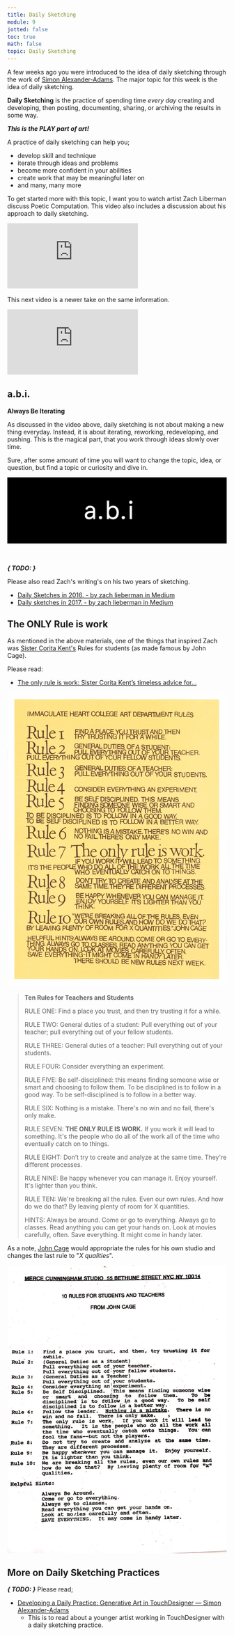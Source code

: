 ```yaml
---
title: Daily Sketching
module: 9
jotted: false
toc: true
math: false
topic: Daily Sketching
---
```


A few weeks ago you were introduced to the idea of daily sketching through the work of [Simon Alexander-Adams](https://www.simonaa.media). The major topic for this week is the idea of daily sketching.

**Daily Sketching** is the practice of spending time _every day_ creating and developing, then posting, documenting, sharing, or archiving the results in some way.

**_This is the PLAY part of art!_**

A practice of daily sketching can help you;

- develop skill and technique
- iterate through ideas and problems
- become more confident in your abilities
- create work that may be meaningful later on
- and many, many more

To get started more with this topic, I want you to watch artist Zach Liberman discuss Poetic Computation. This video also includes a discussion about his approach to daily sketching.

<div class="embed-responsive embed-responsive-16by9"><iframe class="embed-responsive-item" src="https://www.youtube.com/embed/bmztlO9_Wvo" frameborder="0" allow="accelerometer; autoplay; encrypted-media; gyroscope; picture-in-picture" allowfullscreen></iframe></div>

This next video is a newer take on the same information.

<div class="embed-responsive embed-responsive-16by9"><iframe class="embed-responsive-item" src="https://www.youtube.com/embed/mtWI6OFheVs" frameborder="0" allow="accelerometer; autoplay; encrypted-media; gyroscope; picture-in-picture" allowfullscreen></iframe></div>

## a.b.i.

**Always Be Iterating**

As discussed in the video above, daily sketching is not about making a new thing everyday. Instead, it is about iterating, reworking, redeveloping, and pushing. This is the magical part, that you work through ideas slowly over time.

Sure, after some amount of time you will want to change the topic, idea, or question, but find a topic or curiosity and dive in.

![a.b.i.](../imgs/abi.png "a.b.i.")

<br />


**_{ TODO: }_**

Please also read Zach's writing's on his two years of sketching.

- [Daily Sketches in 2016. - by zach lieberman in Medium](https://medium.com/@zachlieberman/daily-sketches-2016-28586d8f008e)
- [Daily sketches in 2017. - by zach lieberman in Medium](https://medium.com/@zachlieberman/daily-sketches-in-2017-1b4234b0615d)


## The ONLY Rule is work

As mentioned in the above materials, one of the things that inspired Zach was [Sister Corita Kent's](https://corita.org/about-corita) Rules for students (as made famous by John Cage).

Please read:

- [The only rule is work: Sister Corita Kent’s timeless advice for…](https://lectureinprogress.com/journal/corita-kent)

![Corita's rules for artists](../imgs/corita_rules_lectureinprogress.jpg "Corita's rules for artists")

> **Ten Rules for Teachers and Students**
>
> RULE ONE: Find a place you trust, and then try trusting it for a while.
>
> RULE TWO: General duties of a student: Pull everything out of your teacher; pull everything out of your fellow students.
>
> RULE THREE: General duties of a teacher: Pull everything out of your students.
>
> RULE FOUR: Consider everything an experiment.
>
> RULE FIVE: Be self-disciplined: this means finding someone wise or smart and choosing to follow them. To be disciplined is to follow in a good way. To be self-disciplined is to follow in a better way.
>
> RULE SIX: Nothing is a mistake. There's no win and no fail, there's only make.
>
> RULE SEVEN: **THE ONLY RULE IS WORK.** If you work it will lead to something. It's the people who do all of the work all of the time who eventually catch on to things.
>
> RULE EIGHT: Don’t try to create and analyze at the same time. They're different processes.
>
> RULE NINE: Be happy whenever you can manage it. Enjoy yourself. It's lighter than you think.
>
> RULE TEN: We're breaking all the rules. Even our own rules. And how do we do that? By leaving plenty of room for X quantities.
>
> HINTS: Always be around. Come or go to everything. Always go to classes. Read anything you can get your hands on. Look at movies carefully, often. Save everything. It might come in handy later.

As a note, [John Cage](https://improvisedlife.com/2018/08/01/10-enduring-rules-creative-life-sister-corita-kent-john-cage/) would appropriate the rules for his own studio and changes the last rule to "_X qualities_".

![John Cage's Rules](../imgs/10-Rules-Sister-Corita-Kent-and-John-Cage.jpg)


## More on Daily Sketching Practices

**_{ TODO: }_** Please read;

- [Developing a Daily Practice: Generative Art in TouchDesigner — Simon Alexander-Adams](https://www.simonaa.media/tutorials/daily-practice)
	- This is to read about a younger artist working in TouchDesigner with a daily sketching practice.
